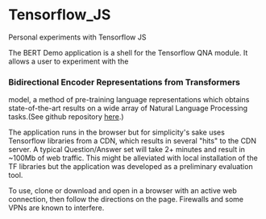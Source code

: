 # Tensorflow_JS
 Personal experiments with Tensorflow JS
 
The BERT Demo application is a shell for the Tensorflow QNA module.  It allows a user to experiment with the <h3>Bidirectional Encoder Representations from Transformers</h3> model, a method of pre-training language representations which obtains state-of-the-art results on a wide array of Natural Language Processing tasks.(See github repository <a href="https://github.com/tensorflow/tfjs-models/tree/master/qna">here</a>.)
 
The application runs in the browser but for simplicity's sake uses Tensorflow libraries from a CDN, which results in several "hits" to the CDN server.  A typical Question/Answer set will take 2+ minutes and result in ~100Mb of web traffic.  This might be alleviated with local installation of the TF libraries but the application was developed as a preliminary evaluation tool.

To use, clone or download and open in a browser with an active web connection, then follow the directions on the page.  Firewalls and some VPNs are known to interfere.
